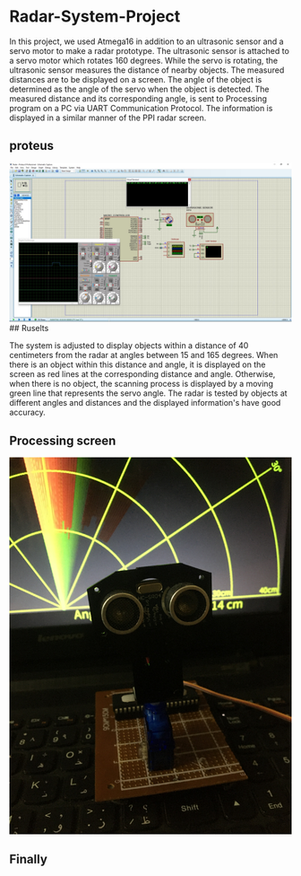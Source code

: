 # Radar-System-Project
In this project, we used Atmega16 in addition to an ultrasonic sensor and a servo motor to 
make a radar prototype. The ultrasonic sensor is attached to a servo motor which rotates 160 
degrees. While the servo is rotating, the ultrasonic sensor measures the distance of nearby 
objects. The measured distances are to be displayed on a screen. The angle of the object is 
determined as the angle of the servo when the object is detected. The measured distance and 
its corresponding angle, is sent to Processing program on a PC via UART Communication 
Protocol. The information is displayed in a similar manner of the PPI radar screen.


## proteus
<img src="Untitled.jpg">
## Ruselts

The system is adjusted to display objects within a distance of 40 centimeters 
from the radar at angles between 15 and 165 degrees. When there is an object 
within this distance and angle, it is displayed on the screen as red lines at the 
corresponding distance and angle. Otherwise, when there is no object, the 
scanning process is displayed by a moving green line that represents the servo 
angle. The radar is tested by objects at different angles and distances and the 
displayed information's have good accuracy.

## Processing screen
<img src="IMG_2151.JPG">

## Finally 



